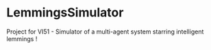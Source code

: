 # LemmingsSimulator
Project for VI51 - Simulator of a multi-agent system starring intelligent lemmings !
